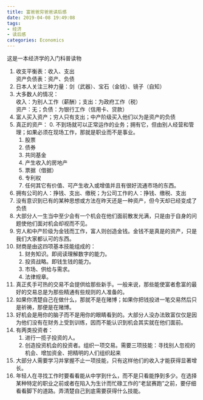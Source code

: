 ```yaml
---
title: 富爸爸穷爸爸读后感  
date: 2019-04-08 19:49:08
tags: 
- 经济
- 读后感
categories: Economics
---
```

这是一本经济学的入门科普读物
<!-- more -->

1. 收支平衡表：收入、支出  
资产负债表：资产、负债
2. 日本人关注三种力量：剑（武器）、宝石（金钱）、镜子（自知）  
3. 大多数人的情况：  
收入：为别人工作（薪酬）；支出：为政府工作（税）  
资产：无；负债：为银行工作（信用卡、贷款）
4. 富人买入资产；穷人只有支出；中产阶级买入他们以为是资产的负债
5. 真正的资产：
    0. 不到场就可以正常运作的业务；拥有它，但由别人经营和管理；如果必须在现场工作，那就是职业而不是事业。
    1. 股票
    2. 债券
    3. 共同基金
    4. 产生收入的房地产
    5. 票据（借据）
    6. 专利权
    7. 任何其它有价值、可产生收入或增值并且有很好流通市场的东西。
6. 拥有公司的人：挣钱、支出、缴税；为公司工作的人：挣钱、缴税、支出
7. 没有意识到已有的某种思想或方法在昨天还是一种资产，但今天却已经变成了负债
8. 大部分人一生当中至少会有一个机会在他们面前散发光满，只是由于自身的问题使他们面对机会却视而不见。
9. 穷人和中产阶级为金钱而工作，富人则创造金钱。金钱不是真是的资产，只是我们大家都认可的东西。
10. 财商是由这四项基本技能组成的：
    1. 财务知识。即阅读理解数字的能力。
    2. 投资战略。即钱生钱的能力。
    3. 市场、供给与需求。
    4. 法律规章。
11. 真正炙手可热的交易不会提供给那些新手。一般来说，那些能使富者愈富的最好的交易总是为那些精通有些规则的人准备的。
12. 如果你清楚自己在做什么，那就不是在赌博；如果你把钱投进一笔交易然后只是祈祷，那便是在赌博。
13. 好机会是用你的脑子而不是用你的眼睛看到的。大部分人没办法致富仅仅是因为他们没有在财务上受到训练，因而不能认识到机会其实就在他们面前。
14. 有两类投资者：
    1. 进行一揽子投资的人。
    2. 创造投资机会的投资者。组织一项交易。需要三项技能：寻找别人忽视的机会、增加资金、把精明的人们组织起来
15. 大部分人需要学习并掌握不止一项技能，只有这样他们的收入才能获得显著增长。
16. 年轻人在寻找工作时要看看能从中学到什么，而不是只看能挣到多少。在选择某种特定的职业之前或者在陷入为生计而忙碌工作的“老鼠赛跑”之前，要仔细看看脚下的道路。弄清楚自己到底需要获得什么技能。


